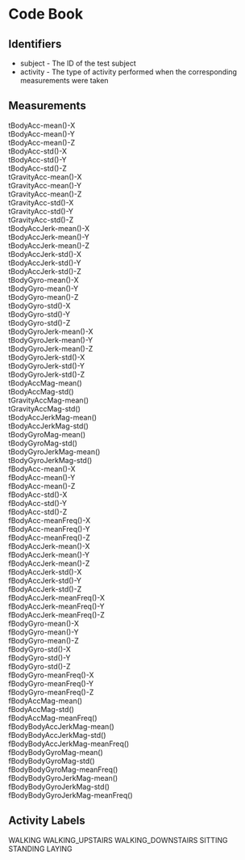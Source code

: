 # Code Book

## Identifiers
* subject - The ID of the test subject
* activity - The type of activity performed when the corresponding measurements were taken

## Measurements
tBodyAcc-mean()-X              
tBodyAcc-mean()-Y                
tBodyAcc-mean()-Z                
tBodyAcc-std()-X                
tBodyAcc-std()-Y                 
tBodyAcc-std()-Z                  
tGravityAcc-mean()-X            
tGravityAcc-mean()-Y              
tGravityAcc-mean()-Z              
tGravityAcc-std()-X             
tGravityAcc-std()-Y              
tGravityAcc-std()-Z               
tBodyAccJerk-mean()-X           
tBodyAccJerk-mean()-Y             
tBodyAccJerk-mean()-Z             
tBodyAccJerk-std()-X            
tBodyAccJerk-std()-Y              
tBodyAccJerk-std()-Z              
tBodyGyro-mean()-X              
tBodyGyro-mean()-Y                
tBodyGyro-mean()-Z                
tBodyGyro-std()-X               
tBodyGyro-std()-Y                 
tBodyGyro-std()-Z                 
tBodyGyroJerk-mean()-X          
tBodyGyroJerk-mean()-Y            
tBodyGyroJerk-mean()-Z            
tBodyGyroJerk-std()-X           
tBodyGyroJerk-std()-Y             
tBodyGyroJerk-std()-Z             
tBodyAccMag-mean()              
tBodyAccMag-std()                 
tGravityAccMag-mean()             
tGravityAccMag-std()            
tBodyAccJerkMag-mean()            
tBodyAccJerkMag-std()             
tBodyGyroMag-mean()             
tBodyGyroMag-std()                
tBodyGyroJerkMag-mean()           
tBodyGyroJerkMag-std()          
fBodyAcc-mean()-X                
fBodyAcc-mean()-Y                 
fBodyAcc-mean()-Z               
fBodyAcc-std()-X                  
fBodyAcc-std()-Y                  
fBodyAcc-std()-Z                
fBodyAcc-meanFreq()-X             
fBodyAcc-meanFreq()-Y            
fBodyAcc-meanFreq()-Z           
fBodyAccJerk-mean()-X             
fBodyAccJerk-mean()-Y            
fBodyAccJerk-mean()-Z           
fBodyAccJerk-std()-X              
fBodyAccJerk-std()-Y              
fBodyAccJerk-std()-Z            
fBodyAccJerk-meanFreq()-X         
fBodyAccJerk-meanFreq()-Y         
fBodyAccJerk-meanFreq()-Z       
fBodyGyro-mean()-X                
fBodyGyro-mean()-Y                
fBodyGyro-mean()-Z              
fBodyGyro-std()-X                
fBodyGyro-std()-Y                
fBodyGyro-std()-Z               
fBodyGyro-meanFreq()-X            
fBodyGyro-meanFreq()-Y            
fBodyGyro-meanFreq()-Z          
fBodyAccMag-mean()                
fBodyAccMag-std()                 
fBodyAccMag-meanFreq()          
fBodyBodyAccJerkMag-mean()        
fBodyBodyAccJerkMag-std()         
fBodyBodyAccJerkMag-meanFreq()  
fBodyBodyGyroMag-mean()           
fBodyBodyGyroMag-std()            
fBodyBodyGyroMag-meanFreq()     
fBodyBodyGyroJerkMag-mean()       
fBodyBodyGyroJerkMag-std()       
fBodyBodyGyroJerkMag-meanFreq() 

## Activity Labels
WALKING
WALKING_UPSTAIRS
WALKING_DOWNSTAIRS
SITTING
STANDING
LAYING
